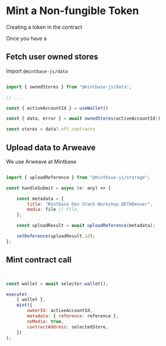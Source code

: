 # Mint a Non-fungible Token

Creating a token in the contract

Once you have a 

## Fetch user owned stores

Import `@mintbase-js/data`

```jsx

import { ownedStores } from "@mintbase-js/data";

// ...

const { activeAccountId } = useWallet()

const { data, error } = await ownedStores(activeAccountId!)

const stores = data?.nft_contracts

```

## Upload data to Arweave

We use Arweave at Mintbase

```jsx

import { uploadReference } from "@mintbase-js/storage";

const handleSubmit = async (e: any) => {

    const metadata = {
        title: "Mintbase Dev Stack Workshop @ETHDenver",
        media: file // File,
    };

    const uploadResult = await uploadReference(metadata);

    setReference(uploadResult.id);
};


```

## Mint contract call

```jsx


const wallet = await selector.wallet();

execute(
    { wallet },
    mint({
        ownerId: activeAccountId,
        metadata: { reference: reference },
        noMedia: true,
        contractAddress: selectedStore,
    })
);


```

```
